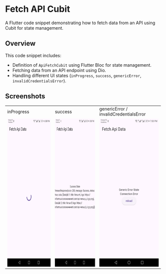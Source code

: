 # Fetch API Cubit

A Flutter code snippet demonstrating how to fetch data from an API using Cubit for state management.

## Overview

This code snippet includes:

- Definition of `ApiFetchCubit` using Flutter Bloc for state management.
- Fetching data from an API endpoint using Dio.
- Handling different UI states (`inProgress`, `success`, `genericError`, `invalidCredentialsError`).

## Screenshots

<table>
  <tr>
    <td>inProgress</td>
     <td>success</td>
     <td>genericError / invalidCredentialsError</td>
  </tr>
  <tr>
    <td><img src="fetch_api_cubit/screen_shots/Screenshot_1.jpg" width=270 height=480></td>
    <td><img src="fetch_api_cubit/screen_shots/Screenshot_2.jpg" width=270 height=480></td>
    <td><img src="fetch_api_cubit/screen_shots/Screenshot_3.jpg" width=270 height=480></td>
  </tr>
 </table>

